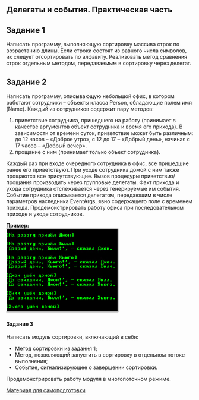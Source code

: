 ## Делегаты и события. Практическая часть

## Задание 1
Написать программу, выполняющую сортировку массива строк по возрастанию длины. Если строки состоят из равного числа символов, их следует отсортировать по алфавиту. Реализовать метод сравнения строк отдельным методом, передаваемым в сортировку через делегат.

## Задание 2
Написать программу, описывающую небольшой офис, в котором работают сотрудники – объекты класса Person, обладающие полем имя (Name). Каждый из сотрудников содержит пару методов:
1.	приветствие сотрудника, пришедшего на работу (принимает в качестве аргументов объект сотрудника и время его прихода). В зависимости от времени суток, приветствие может быть различным: до 12 часов – «Доброе утро», с 12 до 17 – «Добрый день», начиная с 17 часов – «Добрый вечер».
2.	прощание с ним (принимает только объект сотрудника).

Каждый раз при входе очередного сотрудника в офис, все пришедшие ранее его приветствуют. При уходе сотрудника домой с ним также прощаются все присутствующие. Вызов процедуры приветствия/прощания производить через групповые делегаты. Факт прихода и ухода сотрудника отслеживается через генерируемые им события. Событие прихода описывается делегатом, передающим в числе параметров наследника EventArgs, явно содержащего поле с временем прихода.
Продемонстрировать работу офиса при последовательном приходе и уходе сотрудников.

**Пример:** <br>
![example picture](./res/officeExample.png "example picture")
<br>

#### Задание 3
Написать модуль сортировки, включающий в себя: 
*	Метод сортировки из задания 1; 
*	Метод, позволяющий запустить в сортировку в отдельном потоке выполнения; 
*	Событие, сигнализирующее о завершении сортировки. 

Продемонстрировать работу модуля в многопоточном режиме.

[Материал для самоподготовки](http://www.albahari.com/threading/)
